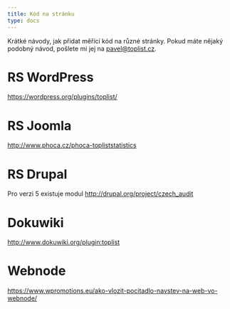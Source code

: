 ```yaml
---
title: Kód na stránku
type: docs
---
```

Krátké návody, jak přidat měřící kód na různé stránky. Pokud máte nějaký podobný návod, pošlete mi jej na pavel@toplist.cz.

# RS WordPress

https://wordpress.org/plugins/toplist/
# RS Joomla

http://www.phoca.cz/phoca-topliststatistics
# RS Drupal

Pro verzi 5 existuje modul http://drupal.org/project/czech_audit
# Dokuwiki

http://www.dokuwiki.org/plugin:toplist
# Webnode

https://www.wpromotions.eu/ako-vlozit-pocitadlo-navstev-na-web-vo-webnode/
